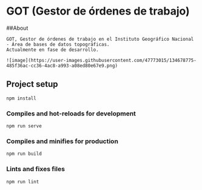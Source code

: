 # GOT (Gestor de órdenes de trabajo)

##About
```
GOT, Gestor de órdenes de trabajo en el Instituto Geográfico Nacional - Área de bases de datos topográficas. 
Actualmente en fase de desarrollo.

![image](https://user-images.githubusercontent.com/47773015/134678775-485f36ac-cc36-4ac8-a993-a08ed80e67e9.png)

```

## Project setup
```
npm install
```

### Compiles and hot-reloads for development
```
npm run serve
```

### Compiles and minifies for production
```
npm run build
```

### Lints and fixes files
```
npm run lint
```
